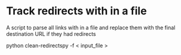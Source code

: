 # Track redirects with in a file
A script to parse all links with in a file and replace them with the final destination URL if they had redirects

python clean-redirectspy -f < input_file >

